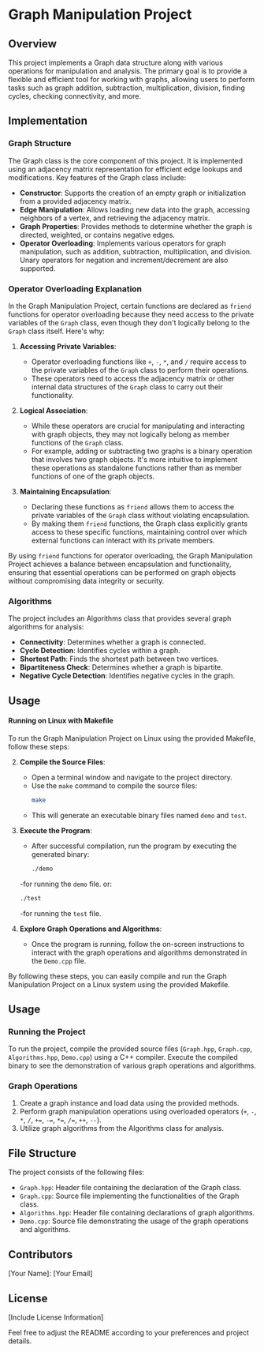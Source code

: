 # Graph Manipulation Project

## Overview

This project implements a Graph data structure along with various operations for manipulation and analysis. The primary goal is to provide a flexible and efficient tool for working with graphs, allowing users to perform tasks such as graph addition, subtraction, multiplication, division, finding cycles, checking connectivity, and more.

## Implementation

### Graph Structure

The Graph class is the core component of this project. It is implemented using an adjacency matrix representation for efficient edge lookups and modifications. Key features of the Graph class include:

- **Constructor**: Supports the creation of an empty graph or initialization from a provided adjacency matrix.
- **Edge Manipulation**: Allows loading new data into the graph, accessing neighbors of a vertex, and retrieving the adjacency matrix.
- **Graph Properties**: Provides methods to determine whether the graph is directed, weighted, or contains negative edges.
- **Operator Overloading**: Implements various operators for graph manipulation, such as addition, subtraction, multiplication, and division. Unary operators for negation and increment/decrement are also supported.

### Operator Overloading Explanation

In the Graph Manipulation Project, certain functions are declared as `friend` functions for operator overloading because they need access to the private variables of the `Graph` class, even though they don't logically belong to the `Graph` class itself. Here's why:

1. **Accessing Private Variables**:
   - Operator overloading functions like `+`, `-`, `*`, and `/` require access to the private variables of the `Graph` class to perform their operations.
   - These operators need to access the adjacency matrix or other internal data structures of the `Graph` class to carry out their functionality.

2. **Logical Association**:
   - While these operators are crucial for manipulating and interacting with graph objects, they may not logically belong as member functions of the `Graph` class.
   - For example, adding or subtracting two graphs is a binary operation that involves two graph objects. It's more intuitive to implement these operations as standalone functions rather than as member functions of one of the graph objects.

3. **Maintaining Encapsulation**:
   - Declaring these functions as `friend` allows them to access the private variables of the `Graph` class without violating encapsulation.
   - By making them `friend` functions, the Graph class explicitly grants access to these specific functions, maintaining control over which external functions can interact with its private members.

By using `friend` functions for operator overloading, the Graph Manipulation Project achieves a balance between encapsulation and functionality, ensuring that essential operations can be performed on graph objects without compromising data integrity or security.


### Algorithms

The project includes an Algorithms class that provides several graph algorithms for analysis:

- **Connectivity**: Determines whether a graph is connected.
- **Cycle Detection**: Identifies cycles within a graph.
- **Shortest Path**: Finds the shortest path between two vertices.
- **Bipartiteness Check**: Determines whether a graph is bipartite.
- **Negative Cycle Detection**: Identifies negative cycles in the graph.

## Usage

#### Running on Linux with Makefile

To run the Graph Manipulation Project on Linux using the provided Makefile, follow these steps:

2. **Compile the Source Files**:
   - Open a terminal window and navigate to the project directory.
   - Use the `make` command to compile the source files:
     ```bash
     make
     ```
   - This will generate an executable binary files named `demo` and `test`.

3. **Execute the Program**:
   - After successful compilation, run the program by executing the generated binary:
     ```bash
     ./demo
     ```
   -for running the `demo` file.
   or:
     ```bash
     ./test
     ```
   -for running the `test` file.

4. **Explore Graph Operations and Algorithms**:
   - Once the program is running, follow the on-screen instructions to interact with the graph operations and algorithms demonstrated in the `Demo.cpp` file.

By following these steps, you can easily compile and run the Graph Manipulation Project on a Linux system using the provided Makefile.

## Usage

### Running the Project

To run the project, compile the provided source files (`Graph.hpp`, `Graph.cpp`, `Algorithms.hpp`, `Demo.cpp`) using a C++ compiler. Execute the compiled binary to see the demonstration of various graph operations and algorithms.

### Graph Operations

1. Create a graph instance and load data using the provided methods.
2. Perform graph manipulation operations using overloaded operators (`+`, `-`, `*`, `/`, `+=`, `-=`, `*=`, `/=`, `++`, `--`).
3. Utilize graph algorithms from the Algorithms class for analysis.

## File Structure

The project consists of the following files:

- `Graph.hpp`: Header file containing the declaration of the Graph class.
- `Graph.cpp`: Source file implementing the functionalities of the Graph class.
- `Algorithms.hpp`: Header file containing declarations of graph algorithms.
- `Demo.cpp`: Source file demonstrating the usage of the graph operations and algorithms.

## Contributors

[Your Name]: [Your Email]

## License

[Include License Information]

Feel free to adjust the README according to your preferences and project details.
